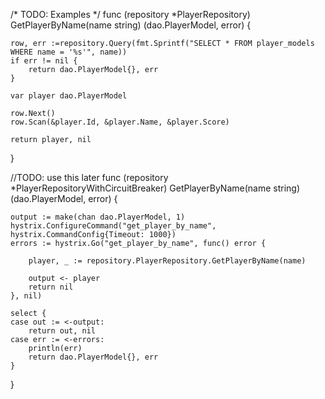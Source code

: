 /* TODO: Examples */
func (repository *PlayerRepository) GetPlayerByName(name string) (dao.PlayerModel, error) {

	row, err :=repository.Query(fmt.Sprintf("SELECT * FROM player_models WHERE name = '%s'", name))
	if err != nil {
		return dao.PlayerModel{}, err
	}

	var player dao.PlayerModel

	row.Next()
	row.Scan(&player.Id, &player.Name, &player.Score)

	return player, nil
}

//TODO: use this later
func (repository *PlayerRepositoryWithCircuitBreaker) GetPlayerByName(name string) (dao.PlayerModel, error) {

	output := make(chan dao.PlayerModel, 1)
	hystrix.ConfigureCommand("get_player_by_name", hystrix.CommandConfig{Timeout: 1000})
	errors := hystrix.Go("get_player_by_name", func() error {

		player, _ := repository.PlayerRepository.GetPlayerByName(name)

		output <- player
		return nil
	}, nil)

	select {
	case out := <-output:
		return out, nil
	case err := <-errors:
		println(err)
		return dao.PlayerModel{}, err
	}
}
